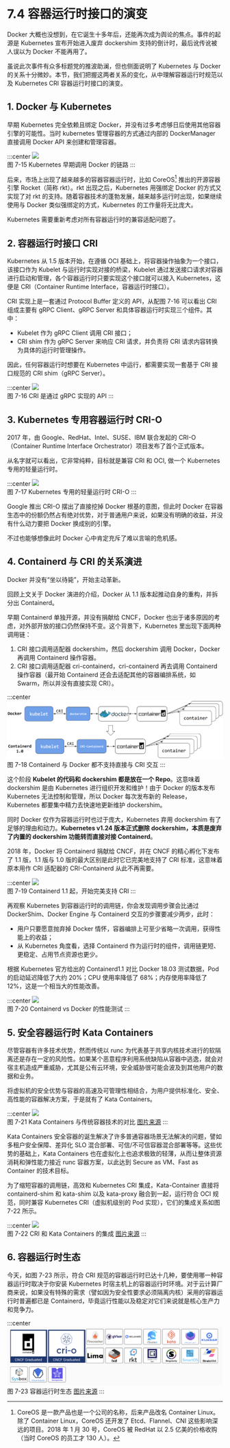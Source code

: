 # 7.4 容器运行时接口的演变

Docker 大概也没想到，在它诞生十多年后，还能再次成为舆论的焦点。事件的起源是 Kubernetes 宣布开始进入废弃 dockershim 支持的倒计时，最后讹传讹被人误以为 Docker 不能再用了。

虽说此次事件有众多标题党的推波助澜，但也侧面说明了 Kubernetes 与 Docker 的关系十分微妙。本节，我们把握这两者关系的变化，从中理解容器运行时规范以及 Kubernetes CRI 容器运行时接口的演变。

## 1. Docker 与 Kubernetes 

早期 Kubernetes 完全依赖且绑定 Docker，并没有过多考虑够日后使用其他容器引擎的可能性。当时 kubernetes 管理容器的方式通过内部的 DockerManager 直接调用 Docker API 来创建和管理容器。

:::center
  ![](../assets/k8s-runtime-v1.svg)<br/>
  图 7-15 Kubernetes 早期调用 Docker 的链路
:::

后来，市场上出现了越来越多的容器容器运行时，比如 CoreOS[^1] 推出的开源容器引擎 Rocket（简称 rkt）。rkt 出现之后，Kubernetes 用强绑定 Docker 的方式又实现了对 rkt 的支持。随着容器技术的蓬勃发展，越来越多运行时出现，如果继续使用与 Docker 类似强绑定的方式，Kubernetes 的工作量将无比庞大。

Kubernetes 需要重新考虑对所有容器运行时的兼容适配问题了。

## 2. 容器运行时接口 CRI

Kubernetes 从 1.5 版本开始，在遵循 OCI 基础上，将容器操作抽象为一个接口，该接口作为 Kubelet 与运行时实现对接的桥梁，Kubelet 通过发送接口请求对容器进行启动和管理，各个容器运行时只要实现这个接口就可以接入 Kubernetes，这便是 CRI（Container Runtime Interface，容器运行时接口）。

CRI 实现上是一套通过 Protocol Buffer 定义的 API，从配图 7-16 可以看出 CRI 组成主要有 gRPC Client、gRPC Server 和具体容器运行时实现三个组件。其中：
- Kubelet 作为 gRPC Client 调用 CRI 接口；
- CRI shim 作为 gRPC Server 来响应 CRI 请求，并负责将 CRI 请求内容转换为具体的运行时管理操作。

因此，任何容器运行时想要在 Kubernetes 中运行，都需要实现一套基于 CRI 接口规范的 CRI shim（gRPC Server）。

:::center
  ![](../assets//cri-arc.png)<br/>
  图 7-16 CRI 是通过 gRPC 实现的 API
:::

## 3. Kubernetes 专用容器运行时 CRI-O

2017 年，由 Google、RedHat、Intel、SUSE、IBM 联合发起的 CRI-O（Container Runtime Interface Orchestrator）项目发布了首个正式版本。

从名字就可以看出，它非常纯粹，目标就是兼容 CRI 和 OCI, 做一个 Kubernetes 专用的轻量运行时。

:::center
  ![](../assets//k8s-cri-o.png)<br/>
  图 7-17  Kubernetes 专用的轻量运行时 CRI-O
:::

Google 推出 CRI-O 摆出了直接挖掉 Docker 根基的意图，但此时 Docker 在容器生态中的份额仍然占有绝对优势，对于普通用户来说，如果没有明确的收益，并没有什么动力要把 Docker 换成别的引擎。

不过也能够想像此时 Docker 心中肯定充斥了难以言喻的危机感。

## 4. Containerd 与 CRI 的关系演进

Docker 并没有“坐以待毙”，开始主动革新。

回顾上文关于 Docker 演进的介绍，Docker 从 1.1 版本起推动自身的重构，并拆分出 Containerd。

早期 Containerd 单独开源，并没有捐献给 CNCF，Docker 也出于诸多原因的考虑，对外部开放的接口仍然保持不变。这个背景下，Kubernetes 里出现下面两种调用链：
1. CRI 接口调用适配器 dockershim，然后 dockershim 调用 Docker，Docker 再调用 Containerd 操作容器。
2. CRI 接口调用适配器 cri-containerd，cri-containerd 再去调用 Containerd 操作容器（最开始 Containerd 还会去适配其他的容器编排系统，如 Swarm，所以并没有直接实现 CRI）。

:::center
  ![](../assets//k8s-runtime-v2.png)<br/>
  图 7-18  Containerd 与 Docker 都不支持直接与 CRI 交互
:::

这个阶段 **Kubelet 的代码和 dockershim 都是放在一个 Repo**。这意味着 dockershim 是由 Kubernetes 进行组织开发和维护！由于 Docker 的版本发布 Kubernetes 无法控制和管理，所以 Docker 每次发布新的 Release，Kubernetes 都要集中精力去快速地更新维护 dockershim。

同时 Docker 仅作为容器运行时也过于庞大，Kubernetes 弃用 dockershim 有了足够的理由和动力。**Kubernetes v1.24 版本正式删除 dockershim，本质是废弃了内置的 dockershim 功能转而直接对接 Containerd**。

2018 年，Docker 将 Containerd 捐献给 CNCF，并在 CNCF 的精心孵化下发布了 1.1 版，1.1 版与 1.0 版的最大区别是此时它已完美地支持了 CRI 标准，这意味着原本用作 CRI 适配器的 CRI-Containerd 从此不再需要。

:::center
  ![](../assets//k8s-runtime-v3.png)<br/>
  图 7-19  Containerd 1.1 起，开始完美支持 CRI 
:::

再观察 Kubernetes 到容器运行时的调用链，你会发现调用步骤会比通过 DockerShim、Docker Engine 与 Containerd 交互的步骤要减少两步，此时：
- 用户只要愿意抛弃掉 Docker 情怀，容器编排上可至少省略一次调用，获得性能上的收益；
- 从 Kubernetes 角度看，选择 Containerd 作为运行时的组件，调用链更短、更稳定、占用节点资源也更少。

根据 Kubernetes 官方给出的 Containerd1.1 对比 Docker 18.03 测试数据，Pod 的启动延迟降低了大约 20%；CPU 使用率降低了 68%；内存使用率降低了 12%，这是一个相当大的性能改善。

:::center
  ![](../assets/k8s-runtime-v4.svg)<br/>
  图 7-20 Containerd vs Docker 的性能测试
:::

## 5. 安全容器运行时 Kata Containers

尽管容器有许多技术优势，然而传统以 runc 为代表基于共享内核技术进行的软隔离还是存在一定的风险性。如果某个恶意程序利用系统缺陷从容器中逃逸，就会对宿主机造成严重威胁，尤其是公有云环境，安全威胁很可能会波及到其他用户的数据和业务。

将虚拟机的安全优势与容器的高速及可管理性相结合，为用户提供标准化、安全、高性能的容器解决方案，于是就有了 Kata Containers。

:::center
  ![](../assets/kata-container.jpeg)<br/>
  图 7-21 Kata Containers 与传统容器技术的对比 [图片来源](https://katacontainers.io/learn/)
:::

Kata Containers 安全容器的诞生解决了许多普通容器场景无法解决的问题，譬如多租户安全保障、差异化 SLO 混合部署、可信/不可信容器混合部署等等。这些优势的基础上，Kata Containers 也在虚拟化上也追求极致的轻薄，从而让整体资源消耗和弹性能力接近 runc 容器方案，以此达到 Secure as VM、Fast as Container 的技术目标。

为了缩短容器的调用链，高效和 Kubernetes CRI 集成，Kata-Container 直接将 containerd-shim 和 kata-shim 以及 kata-proxy 融合到一起，运行符合 OCI 规范，同时兼容 Kubernetes CRI（虚拟机级别的 Pod 实现），它们的集成关系如图 7-22 所示。

:::center
  ![](../assets/kata-container.png)<br/>
  图 7-22 CRI 和 Kata Containers 的集成 [图片来源](https://github.com/kata-containers/documentation/blob/master/design/architecture.md)
:::

## 6. 容器运行时生态

今天，如图 7-23 所示，符合 CRI 规范的容器运行时已达十几种，要使用哪一种容器运行时取决于你安装 Kubernetes 时宿主机上的容器运行时环境。对于云计算厂商来说，如果没有特殊的需求（譬如因为安全性要求必须隔离内核）采用的容器运行时普遍都已是 Containerd，毕竟运行性能以及稳定对它们来说就是核心生产力和竞争力。

:::center
  ![](../assets/runtime.png)<br/>
  图 7-23 容器运行时生态 [图片来源](https://landscape.cncf.io/guide#runtime--container-runtime)
:::

[^1]: CoreOS 是一款产品也是一个公司的名称，后来产品改名 Container Linux。除了 Container Linux，CoreOS 还开发了 Etcd、Flannel、CNI 这些影响深远的项目。2018 年 1 月 30 号，CoreOS 被 RedHat 以 2.5 亿美的价格收购（当时 CoreOS 的员工才 130 人）。
[^1]: 参见 https://kubernetes.io/blog/2018/05/24/kubernetes-containerd-integration-goes-ga/

